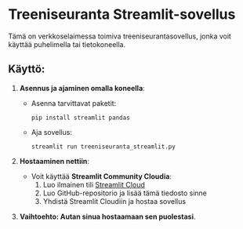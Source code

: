 
# Treeniseuranta Streamlit-sovellus

Tämä on verkkoselaimessa toimiva treeniseurantasovellus, jonka voit käyttää puhelimella tai tietokoneella.

## Käyttö:
1. **Asennus ja ajaminen omalla koneella**:
   - Asenna tarvittavat paketit:
     ```
     pip install streamlit pandas
     ```
   - Aja sovellus:
     ```
     streamlit run treeniseuranta_streamlit.py
     ```

2. **Hostaaminen nettiin**:
   - Voit käyttää **Streamlit Community Cloudia**:
     1. Luo ilmainen tili [Streamlit Cloud](https://share.streamlit.io)
     2. Luo GitHub-repositorio ja lisää tämä tiedosto sinne
     3. Yhdistä Streamlit Cloudiin ja hostaa sovellus

3. **Vaihtoehto: Autan sinua hostaamaan sen puolestasi**.
